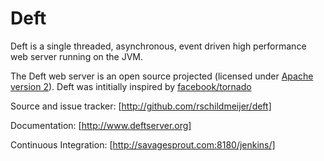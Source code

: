 # Deft
Deft is a single threaded, asynchronous, event driven high performance web server running on the JVM.

The Deft web server is an open source projected (licensed under [Apache version 2]). Deft was intitially inspired by [facebook/tornado]

Source and issue tracker: [http://github.com/rschildmeijer/deft]
 
Documentation: [http://www.deftserver.org]

Continuous Integration: [http://savagesprout.com:8180/jenkins/]

[Apache version 2]: http://www.apache.org/licenses/LICENSE-2.0.html
[facebook/tornado]: http://github.com/facebook/tornado
[http://github.com/rschildmeijer/deft]: http://github.com/rschildmeijer/deft
[http://www.deftserver.org]: http://www.deftserver.org
[http://savagesprout.com:8180/jenkins/]: http://savagesprout.com:8180/jenkins/
